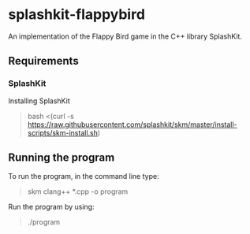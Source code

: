 # splashkit-flappybird
An implementation of the Flappy Bird game in the C++ library SplashKit.

## Requirements
### SplashKit
Installing SplashKit
> bash <(curl -s https://raw.githubusercontent.com/splashkit/skm/master/install-scripts/skm-install.sh)

## Running the program
To run the program, in the command line type:
> skm clang++ *.cpp -o program

Run the program by using:
> ./program
